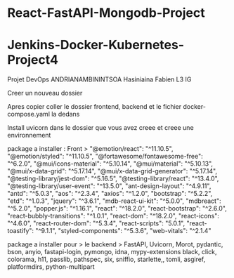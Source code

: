 # React-FastAPI-Mongodb-Project
# Jenkins-Docker-Kubernetes-Project4
Projet DevOps ANDRIANAMBININTSOA Hasiniaina Fabien L3 IG

Creer un nouveau dossier

Apres copier coller le dossier frontend, backend et le fichier docker-compose.yaml la dedans

Install uvicorn dans le dossier que vous avez creee et creee une environnement

package a installer : Front >
"@emotion/react": "^11.10.5", "@emotion/styled": "^11.10.5", "@fortawesome/fontawesome-free": "^6.2.0", "@mui/icons-material": "^5.10.14", "@mui/material": "^5.10.13", "@mui/x-data-grid": "^5.17.14", "@mui/x-data-grid-generator": "^5.17.14", "@testing-library/jest-dom": "^5.16.5", "@testing-library/react": "^13.4.0", "@testing-library/user-event": "^13.5.0", "ant-design-layout": "^4.9.11", "antd": "^5.0.3", "aos": "^2.3.4", "axios": "^1.2.0", "bootstrap": "^5.2.2", "etd": "^1.0.3", "jquery": "^3.6.1", "mdb-react-ui-kit": "^5.0.0", "mdbreact": "^5.2.0", "popper.js": "^1.16.1", "react": "^18.2.0", "react-bootstrap": "^2.6.0", "react-bubbly-transitions": "^1.0.1", "react-dom": "^18.2.0", "react-icons": "^4.6.0", "react-router-dom": "^5.3.4", "react-scripts": "5.0.1", "react-toastify": "^9.1.1", "styled-components": "^5.3.6", "web-vitals": "^2.1.4" 

package a installer pour > le backend > FastAPI, Uvicorn, Morot, pydantic, bson, anyio, fastapi-login, pymongo, idna, mypy-extensions black, click, colorama, h11, passlib, pathspec, six, sniffio, starlette,, tomli, asgiref, platformdirs, python-multipart

